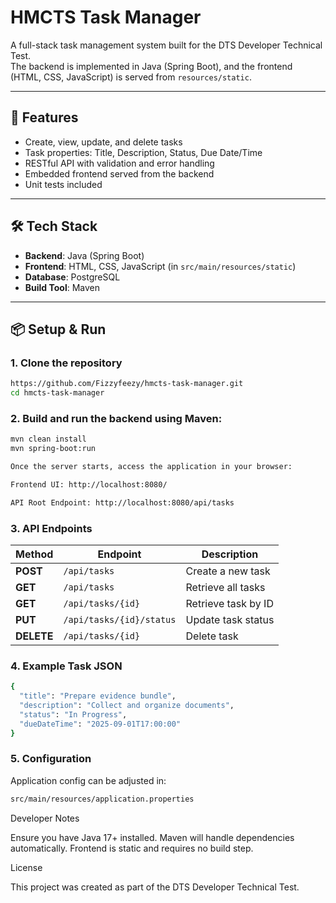 # HMCTS Task Manager

A full-stack task management system built for the DTS Developer Technical Test.  
The backend is implemented in Java (Spring Boot), and the frontend (HTML, CSS, JavaScript) is served from `resources/static`.

---

## 🚀 Features
- Create, view, update, and delete tasks
- Task properties: Title, Description, Status, Due Date/Time
- RESTful API with validation and error handling
- Embedded frontend served from the backend
- Unit tests included

---

## 🛠 Tech Stack
- **Backend**: Java (Spring Boot)
- **Frontend**: HTML, CSS, JavaScript (in `src/main/resources/static`)
- **Database**: PostgreSQL
- **Build Tool**: Maven

---

## 📦 Setup & Run

### 1. Clone the repository
```bash
https://github.com/Fizzyfeezy/hmcts-task-manager.git
cd hmcts-task-manager
```
### 2. Build and run the backend using Maven:
```bash
mvn clean install
mvn spring-boot:run

Once the server starts, access the application in your browser:

Frontend UI: http://localhost:8080/

API Root Endpoint: http://localhost:8080/api/tasks
```
### 3. API Endpoints
| Method     | Endpoint                 | Description         |
| ---------- | ------------------------ | ------------------- |
| **POST**   | `/api/tasks`             | Create a new task   |
| **GET**    | `/api/tasks`             | Retrieve all tasks  |
| **GET**    | `/api/tasks/{id}`        | Retrieve task by ID |
| **PUT**    | `/api/tasks/{id}/status` | Update task status  |
| **DELETE** | `/api/tasks/{id}`        | Delete task         |

### 4. Example Task JSON
```bash
{
  "title": "Prepare evidence bundle",
  "description": "Collect and organize documents",
  "status": "In Progress",
  "dueDateTime": "2025-09-01T17:00:00"
}
```

### 5. Configuration

Application config can be adjusted in:
```bash
src/main/resources/application.properties
```

Developer Notes

Ensure you have Java 17+ installed.
Maven will handle dependencies automatically.
Frontend is static and requires no build step.

License

This project was created as part of the DTS Developer Technical Test.

